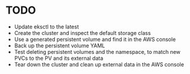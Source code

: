 # TODO

- Update eksctl to the latest
- Create the cluster and inspect the default storage class
- Use a generated persistent volume and find it in the AWS console
- Back up the persistent volume YAML
- Test deleting persistent volumes and the namespace, to match new PVCs to the PV and its external data
- Tear down the cluster and clean up external data in the AWS console
